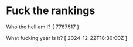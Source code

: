 # Fuck the rankings

Who the hell am I?
{ 7767517 }

What fucking year is it?
[ 2024-12-22T18:30:00Z ]
